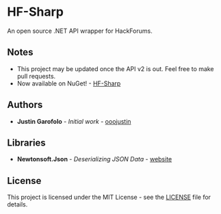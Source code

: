 # HF-Sharp

An open source .NET API wrapper for HackForums.

## Notes

* This project may be updated once the API v2 is out. Feel free to make pull requests.
* Now available on NuGet! - [HF-Sharp](https://www.nuget.org/packages/HF-Sharp)

## Authors

* **Justin Garofolo** - *Initial work* - [ooojustin](https://github.com/ooojustin)

## Libraries

* **Newtonsoft.Json** - *Deserializing JSON Data* - [website](https://www.newtonsoft.com/json)

## License

This project is licensed under the MIT License - see the [LICENSE](LICENSE) file for details.
